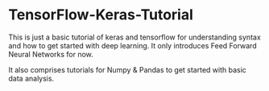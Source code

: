 # TensorFlow-Keras-Tutorial
This is just a basic tutorial of keras and tensorflow for understanding syntax and how to get started with deep learning.
It only introduces Feed Forward Neural Networks for now.

It also comprises tutorials for Numpy & Pandas to get started with basic data analysis.
